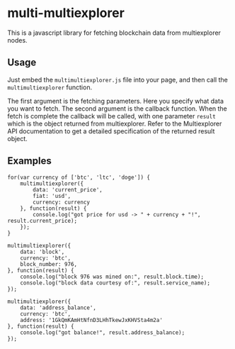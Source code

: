 # multi-multiexplorer

This is a javascript library for fetching blockchain data from multiexplorer nodes.

## Usage

Just embed the `multimultiexplorer.js` file into your page, and then call the
`multimultiexplorer` function.

The first argument is the fetching parameters. Here you specify what data you want
to fetch. The second argument is the callback function. When the fetch is complete
the callback will be called, with one parameter `result` which is the object returned from
multiexplorer. Refer to the Multiexplorer API documentation to get a detailed specification
of the returned result object.

## Examples

    for(var currency of ['btc', 'ltc', 'doge']) {
        multimultiexplorer({
            data: 'current_price',
            fiat: 'usd',
            currency: currency
        }, function(result) {
            console.log("got price for usd -> " + currency + "!", result.current_price);
        });
    }

    multimultiexplorer({
        data: 'block',
        currency: 'btc',
        block_number: 976,
    }, function(result) {
        console.log("block 976 was mined on:", result.block.time);
        console.log("block data courtesy of:", result.service_name);
    });

    multimultiexplorer({
        data: 'address_balance',
        currency: 'btc',
        address: '1GkQmKAmHtNfnD3LHhTkewJxKHVSta4m2a'
    }, function(result) {
        console.log("got balance!", result.address_balance);
    });
